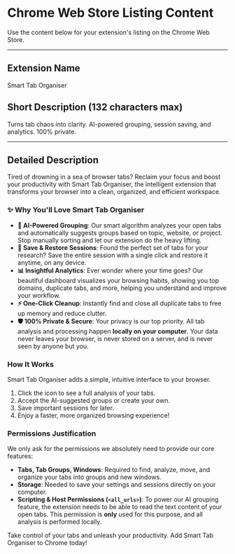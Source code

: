 # Chrome Web Store Listing Content

Use the content below for your extension's listing on the Chrome Web Store.

---

## Extension Name

Smart Tab Organiser

## Short Description (132 characters max)

Turns tab chaos into clarity. AI-powered grouping, session saving, and analytics. 100% private.

---

## Detailed Description

Tired of drowning in a sea of browser tabs? Reclaim your focus and boost your productivity with Smart Tab Organiser, the intelligent extension that transforms your browser into a clean, organized, and efficient workspace.

### ✨ **Why You'll Love Smart Tab Organiser**

- **🧠 AI-Powered Grouping**: Our smart algorithm analyzes your open tabs and automatically suggests groups based on topic, website, or project. Stop manually sorting and let our extension do the heavy lifting.
- **💾 Save & Restore Sessions**: Found the perfect set of tabs for your research? Save the entire session with a single click and restore it anytime, on any device.
- **📊 Insightful Analytics**: Ever wonder where your time goes? Our beautiful dashboard visualizes your browsing habits, showing you top domains, duplicate tabs, and more, helping you understand and improve your workflow.
- **⚡ One-Click Cleanup**: Instantly find and close all duplicate tabs to free up memory and reduce clutter.
- **🛡️ 100% Private & Secure**: Your privacy is our top priority. All tab analysis and processing happen **locally on your computer**. Your data never leaves your browser, is never stored on a server, and is never seen by anyone but you.

### **How It Works**

Smart Tab Organiser adds a simple, intuitive interface to your browser.

1.  Click the icon to see a full analysis of your tabs.
2.  Accept the AI-suggested groups or create your own.
3.  Save important sessions for later.
4.  Enjoy a faster, more organized browsing experience!

### **Permissions Justification**

We only ask for the permissions we absolutely need to provide our core features:

- **Tabs, Tab Groups, Windows**: Required to find, analyze, move, and organize your tabs into groups and new windows.
- **Storage**: Needed to save your settings and sessions directly on your computer.
- **Scripting & Host Permissions (`<all_urls>`)**: To power our AI grouping feature, the extension needs to be able to read the text content of your open tabs. This permission is **only** used for this purpose, and all analysis is performed locally.

Take control of your tabs and unleash your productivity. Add Smart Tab Organiser to Chrome today!
